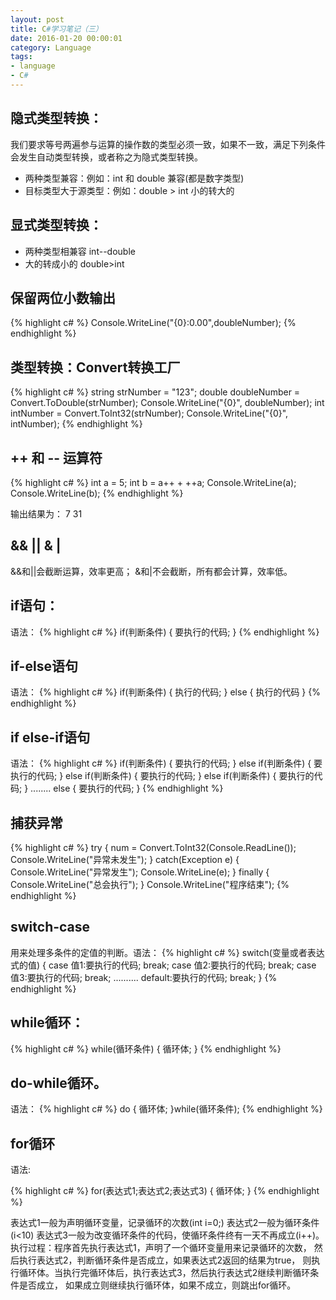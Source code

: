 ```yaml
---
layout: post
title: C#学习笔记（三）
date: 2016-01-20 00:00:01
category: Language
tags:
- language
- C#
---
```


## 隐式类型转换：
我们要求等号两遍参与运算的操作数的类型必须一致，如果不一致，满足下列条件会发生自动类型转换，或者称之为隐式类型转换。
* 两种类型兼容：例如：int 和 double 兼容(都是数字类型)
* 目标类型大于源类型：例如：double > int   小的转大的

## 显式类型转换：
* 两种类型相兼容  int--double
* 大的转成小的  double>int

## 保留两位小数输出
{% highlight c# %}
Console.WriteLine("{0}:0.00",doubleNumber);
{% endhighlight %}

## 类型转换：Convert转换工厂
{% highlight c# %}
string strNumber = "123";
double doubleNumber = Convert.ToDouble(strNumber);
Console.WriteLine("{0}", doubleNumber);
int intNumber = Convert.ToInt32(strNumber);
Console.WriteLine("{0}", intNumber);
{% endhighlight %}

## ++ 和 -- 运算符
{% highlight c# %}
int a = 5;
int b = a++ + ++a;
Console.WriteLine(a);
Console.WriteLine(b);
{% endhighlight %}

输出结果为：
7
31

## && || & |
&&和||会截断运算，效率更高；
&和|不会截断，所有都会计算，效率低。

## if语句：
语法：
{% highlight c# %}
if(判断条件)
{
	要执行的代码;
}
{% endhighlight %}


## if-else语句
语法：
{% highlight c# %}
if(判断条件)
{
	执行的代码;
}
else
{
	执行的代码
}
{% endhighlight %}

## if else-if语句
语法：
{% highlight c# %}
if(判断条件)
{
	要执行的代码;
}
else if(判断条件)
{
	要执行的代码;
}
else if(判断条件)
{
	要执行的代码;
}
else if(判断条件)
{
	要执行的代码;
}
........
else
{
	要执行的代码;
}
{% endhighlight %}


## 捕获异常
{% highlight c# %}
try
{
	num = Convert.ToInt32(Console.ReadLine());
	Console.WriteLine("异常未发生");
}
catch(Exception e)
{
	Console.WriteLine("异常发生");
	Console.WriteLine(e);
}
finally
{
	Console.WriteLine("总会执行");
}
Console.WriteLine("程序结束");
{% endhighlight %}

## switch-case
用来处理多条件的定值的判断。语法：
{% highlight c# %}
switch(变量或者表达式的值)
{
	case 值1:要执行的代码;
	break;
	case 值2:要执行的代码;
	break;
	case 值3:要执行的代码;
	break;
	..........
	default:要执行的代码;
	break;
}
{% endhighlight %}

## while循环：
{% highlight c# %}
while(循环条件)
{
	循环体;
}
{% endhighlight %}

## do-while循环。
语法：
{% highlight c# %}
do
{
	循环体;
}while(循环条件);
{% endhighlight %}

## for循环
语法:

{% highlight c# %}
for(表达式1;表达式2;表达式3)
{
	循环体;
}
{% endhighlight %}

表达式1一般为声明循环变量，记录循环的次数(int i=0;)
表达式2一般为循环条件(i<10)
表达式3一般为改变循环条件的代码，使循环条件终有一天不再成立(i++)。
执行过程：程序首先执行表达式1，声明了一个循环变量用来记录循环的次数，
然后执行表达式2，判断循环条件是否成立，如果表达式2返回的结果为true，
则执行循环体。当执行完循环体后，执行表达式3，然后执行表达式2继续判断循环条件是否成立，
如果成立则继续执行循环体，如果不成立，则跳出for循环。


